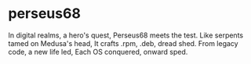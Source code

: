 # perseus68
In digital realms, a hero's quest, Perseus68 meets the test. Like serpents tamed on Medusa's head, It crafts .rpm, .deb, dread shed. From legacy code, a new life led, Each OS conquered, onward sped.
